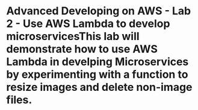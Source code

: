 # Advanced Developing on AWS - Lab 2 - Use AWS Lambda to develop microservicesThis lab will demonstrate how to use AWS Lambda in develping Microservices by experimenting with a function to resize images and delete non-image files.
